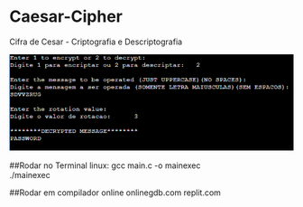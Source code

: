 # Caesar-Cipher
Cifra de Cesar - Criptografia e Descriptografia

![Screenshot](ceaserSystem.png)

##Rodar no Terminal linux:
gcc main.c -o mainexec\
./mainexec

##Rodar em compilador online
onlinegdb.com
replit.com
